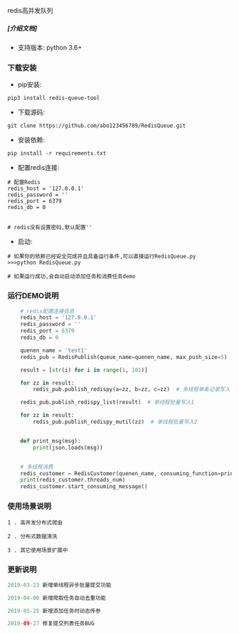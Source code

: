 
redis高并发队列
##### [介绍文档]

* 支持版本: python 3.6+

### 下载安装

* pip安装:
```shell
pip3 install redis-queue-tool
```

* 下载源码:

```shell
git clone https://github.com/abo123456789/RedisQueue.git
```

* 安装依赖:

```shell
pip install -r requirements.txt
```

* 配置redis连接:

```shell
# 配置Redis
redis_host = '127.0.0.1'
redis_password = ''
redis_port = 6379
redis_db = 0


# redis没有设置密码,默认配置''

```

* 启动:

```shell
# 如果你的依赖已经安全完成并且具备运行条件,可以直接运行RedisQueue.py
>>>python RedisQueue.py

# 如果运行成功,会自动启动添加任务和消费任务demo

```

### 运行DEMO说明


```python
    # redis配置连接信息
    redis_host = '127.0.0.1'
    redis_password = ''
    redis_port = 6379
    redis_db = 0

    quenen_name = 'test1'
    redis_pub = RedisPublish(queue_name=quenen_name, max_push_size=5)

    result = [str(i) for i in range(1, 101)]

    for zz in result:
        redis_pub.publish_redispy(a=zz, b=zz, c=zz)  # 多线程单条记录写入

    redis_pub.publish_redispy_list(result)  # 单线程批量写入1

    for zz in result:
        redis_pub.publish_redispy_mutil(zz)  # 单线程批量写入2


    def print_msg(msg):
        print(json.loads(msg))


    # 多线程消费
    redis_customer = RedisCustomer(quenen_name, consuming_function=print_msg, threads_num=100)
    print(redis_customer.threads_num)
    redis_customer.start_consuming_message()

```


### 使用场景说明


```shell
1 . 高并发分布式爬虫

2 . 分布式数据清洗

3 . 其它使用场景扩展中

```

### 更新说明


```java
2019-03-23 新增单线程异步批量提交功能

2019-04-06 新增爬取任务自动去重功能

2019-05-25 新增添加任务时动态传参

2019-09-27 修复提交列表任务BUG

```
